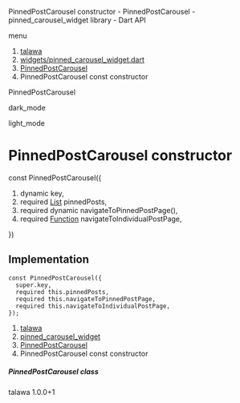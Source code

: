 




PinnedPostCarousel constructor - PinnedPostCarousel - pinned\_carousel\_widget library - Dart API







menu

1. [talawa](../../index.html)
2. [widgets/pinned\_carousel\_widget.dart](../../file-___home_harshil_Desktop_open-source_palisadoes_talawa_lib_widgets_pinned_carousel_widget/)
3. [PinnedPostCarousel](../../file-___home_harshil_Desktop_open-source_palisadoes_talawa_lib_widgets_pinned_carousel_widget/PinnedPostCarousel-class.html)
4. PinnedPostCarousel const constructor

PinnedPostCarousel


dark\_mode

light\_mode




# PinnedPostCarousel constructor


const
PinnedPostCarousel({

1. dynamic key,
2. required [List](https://api.flutter.dev/flutter/dart-core/List-class.html) pinnedPosts,
3. required dynamic navigateToPinnedPostPage(),
4. required [Function](https://api.flutter.dev/flutter/dart-core/Function-class.html) navigateToIndividualPostPage,

})

## Implementation

```
const PinnedPostCarousel({
  super.key,
  required this.pinnedPosts,
  required this.navigateToPinnedPostPage,
  required this.navigateToIndividualPostPage,
});
```

 


1. [talawa](../../index.html)
2. [pinned\_carousel\_widget](../../file-___home_harshil_Desktop_open-source_palisadoes_talawa_lib_widgets_pinned_carousel_widget/)
3. [PinnedPostCarousel](../../file-___home_harshil_Desktop_open-source_palisadoes_talawa_lib_widgets_pinned_carousel_widget/PinnedPostCarousel-class.html)
4. PinnedPostCarousel const constructor

##### PinnedPostCarousel class





talawa
1.0.0+1






